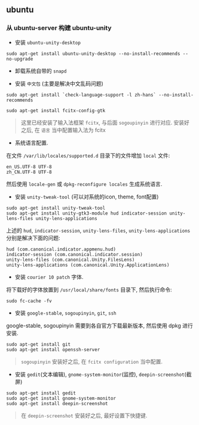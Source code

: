## ubuntu 

### 从 ubuntu-server 构建 ubuntu-unity

- 安装 `ubuntu-unity-desktop`

```
sudo apt-get install ubuntu-unity-desktop --no-install-recommends --no-upgrade
```

- 卸载系统自带的 `snapd`

- 安装 `中文包` (主要是解决中文乱码问题)

```
sudo apt-get install `check-language-support -l zh-hans` --no-install-recommends

sudo apt-get install fcitx-config-gtk
```

> 这里已经安装了输入法框架 `fcitx`, 与后面 `sogoupinyin` 进行对应. 安装好之后, 在 `语言` 当中配置输入法为 fcitx

- 系统语言配置.

在文件 `/var/lib/locales/supported.d` 目录下的文件增加 `local` 文件:

```
en_US.UTF-8 UTF-8
zh_CN.UTF-8 UTF-8
```

然后使用 `locale-gen` 或 `dpkg-reconfigure locales` 生成系统语言.


- 安装 `unity-tweak-tool` (可以对系统的icon, theme, font配置)

```
sudo apt-get install unity-tweak-tool
sudo apt-get install unity-gtk3-module hud indicator-session unity-lens-files unity-lens-applications
```

上述的 `hud`, `indicator-session`, `unity-lens-files`, `unity-lens-applications` 分别是解决下面的问题:

```
hud (com.canonical.indicator.appmenu.hud)
indicator-session (com.canonical.indicator.session)
unity-lens-files (com.canonical.Unity.FilesLens)
unity-lens-applications (com.canonical.Unity.ApplicationLens)
```

- 安装 `courier 10 patch` 字体.

将下载好的字体放置到 `/usr/local/share/fonts` 目录下, 然后执行命令:

```
sudo fc-cache -fv
```

- 安装 `google-stable`, `sogoupinyin`, `git`, `ssh`

google-stable, sogoupinyin 需要到各自官方下载最新版本, 然后使用 dpkg 进行安装.

```
sudo apt-get install git
sudo apt-get install openssh-server
```

> `sogoupinyin` 安装好之后, 在 `fcitx configuration` 当中配置.

- 安装 `gedit`(文本编辑), `gnome-system-monitor`(监控), `deepin-screenshot`(截屏)

```
sudo apt-get install gedit
sudo apt-get install gnome-system-monitor
sudo apt-get install deepin-screenshot
```

> 在 `deepin-screenshot` 安装好之后, 最好设置下快捷键.
